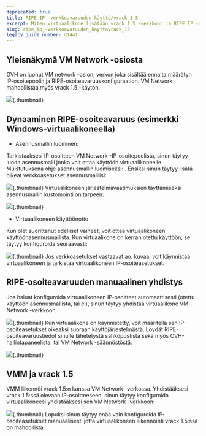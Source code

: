 ```yaml
---
deprecated: true
title: RIPE IP -verkkoavaruuden käyttö/vrack 1.5
excerpt: Miten virtuaalikone lisätään vrack 1.5 -verkkoon ja RIPE IP -osoiteavaruuteen?
slug: ripe_ip_-verkkoavaruuden_kayttovrack_15
legacy_guide_number: g1441
---
```



## Yleisnäkymä VM Network -osiosta
OVH on luonut VM network -osion, verkon joka sisältää ennalta määrätyn IP-osoitepoolin ja RIPE-osoiteavaruuskonfiguraation.
VM Network mahdollistaa myös vrack 1.5 -käytön.

![](images/img_1984.jpg){.thumbnail}


## Dynaaminen RIPE-osoiteavaruus (esimerkki Windows-virtuaalikoneella)

- Asennusmallin luominen:

Tarkistaaksesi IP-osoitteen VM Network -IP-osoitepoolista, sinun täytyy luoda asennusmalli jonka voit ottaa käyttöön virtuaalikoneelle. Muistutuksena ohje asennusmallin luomiseksi: []({legacy}1436).
Ensiksi sinun täytyy lisätä oikeat verkkoasetukset asennusmalliisi:

![](images/img_1985.jpg){.thumbnail}
Virtuaalikoneen järjestelmävaatimuksien täyttämiseksi asennusmallin kustomointi on tarpeen:

![](images/img_1986.jpg){.thumbnail}

- Virtuaalikoneen käyttöönotto

Kun olet suorittanut edelliset vaiheet, voit ottaa virtuaalikoneen käyttöönasennusmallista. Kun virtuaalikone on kerran otettu käyttöön, se täytyy konfiguroida seuraavasti:

![](images/img_1989.jpg){.thumbnail}
Jos verkkoasetukset vastaavat ao. kuvaa, voit käynnistää virtuaalikoneen ja tarkistaa virtuaalikoneen IP-osoiteasetukset.


## RIPE-osoiteavaruuden manuaalinen yhdistys
Jos haluat konfiguroida virtuaalikoneen IP-osoitteet automaattisesti (otettu käyttöön asennusmallista, tai ei), sinun täytyy yhdistää virtuaalikone VM Network -verkkoon.

![](images/img_1989.jpg){.thumbnail}
Kun virtuaalikone on käynnistetty, voit määritellä sen IP-osoiteasetukset oikeaksi suoraan käyttöjärjestelmästä. Löydät RIPE-osoiteavaruustiedot sinulle lähetetystä sähköpostista sekä myös OVH-hallintapaneelista, tai VM Network -säännöstöstä:

![](images/img_1990.jpg){.thumbnail}


## VMM ja vrack 1.5
VMM liikennöi vrack 1.5:n kanssa VM Network -verkossa. Yhdistääksesi vrack 1.5:ssä olevaan IP-osoitteeseen, sinun täytyy konfiguroida virtuaalikoneesi yhdistääksesi sen VM Network -verkkoon:

![](images/img_1989.jpg){.thumbnail}
Lopuksi sinun täytyy enää vain konfiguroida IP-osoiteasetukset manuaalisesti jotta virtuaalikoneen liikennöinti vrack 1.5:ssä on mahdollista.

